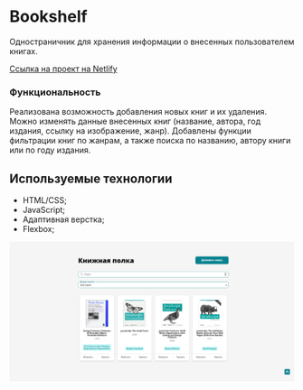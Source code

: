 # Bookshelf
Одностраничник для хранения информации о внесенных пользователем книгах.

[Ccылка на проект на Netlify](https://book-shelf-project.netlify.app/)

### Функциональность
Реализована возможность добавления новых книг и их удаления. Можно изменять данные внесенных книг (название, автора, год издания, ссылку на изображение, жанр). Добавлены функции фильтрации книг по жанрам, 
а также поиска по названию, автору книги или по году издания. 

## Используемые технологии
* HTML/CSS;
* JavaScript;
* Адаптивная верстка;
* Flexbox;

<img src="./screen.png"/>


